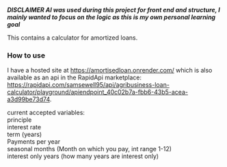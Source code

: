 ***DISCLAIMER AI was used during this project for front end and structure, I mainly wanted to focus on the logic as this is my own personal learning goal***

This contains a calculator for amortized loans.

### How to use ### 

I have a hosted site at https://amortisedloan.onrender.com/ which is also available as an api in the RapidApi marketplace: https://rapidapi.com/samsewell95/api/agribusiness-loan-calculator/playground/apiendpoint_40c02b7a-fbb6-43b5-acea-a3d99be73d74.

current accepted variables:<br>
  principle <br>
  interest rate<br>
  term (years)<br>
  Payments per year<br>
  seasonal months (Month on which you pay, int range 1-12)<br>
  interest only years (how many years are interest only)<br>
